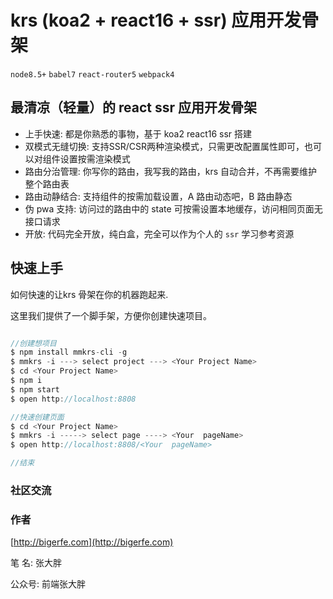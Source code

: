 # krs (koa2 + react16 + ssr) 应用开发骨架

`node8.5+` `babel7` `react-router5` `webpack4`

## 最清凉（轻量）的 react ssr 应用开发骨架 

* 上手快速: 都是你熟悉的事物，基于 koa2 react16 ssr 搭建
* 双模式无缝切换: 支持SSR/CSR两种渲染模式，只需更改配置属性即可，也可以对组件设置按需渲染模式
* 路由分治管理: 你写你的路由，我写我的路由，krs 自动合并，不再需要维护整个路由表
* 路由动静结合: 支持组件的按需加载设置，A 路由动态吧，B 路由静态
* 伪 pwa 支持: 访问过的路由中的 state 可按需设置本地缓存，访问相同页面无接口请求
* 开放: 代码完全开放，纯白盒，完全可以作为个人的 `ssr` 学习参考资源

## 快速上手

如何快速的让krs 骨架在你的机器跑起来.

这里我们提供了一个脚手架，方便你创建快速项目。

```javascript

//创建想项目
$ npm install mmkrs-cli -g
$ mmkrs -i ---> select project ---> <Your Project Name>
$ cd <Your Project Name>
$ npm i
$ npm start
$ open http://localhost:8808

//快速创建页面
$ cd <Your Project Name>
$ mmkrs -i -----> select page ----> <Your  pageName>
$ open http://localhost:8808/<Your  pageName>

//结束
```


### 社区交流

### 作者

[http://bigerfe.com](http://bigerfe.com)

笔  名: 张大胖 

公众号: 前端张大胖

